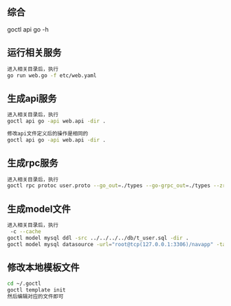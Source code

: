 ## 综合
goctl api go -h

## 运行相关服务
```bash
进入相关目录后，执行
go run web.go -f etc/web.yaml
```

## 生成api服务
```bash
进入相关目录后，执行
goctl api go -api web.api -dir .

修改api文件定义后的操作是相同的
goctl api go -api web.api -dir .
```

## 生成rpc服务
```bash
进入相关目录后，执行
goctl rpc protoc user.proto --go_out=./types --go-grpc_out=./types --zrpc_out=.
```

## 生成model文件
```bash
进入相关目录后，执行
 -c --cache
goctl model mysql ddl -src ../../../../db/t_user.sql -dir .
goctl model mysql datasource -url="root@tcp(127.0.0.1:3306)/navapp" -table="t_link" -dir .
```

## 修改本地模板文件
```bash
cd ~/.goctl
goctl template init
然后编辑对应的文件即可
```